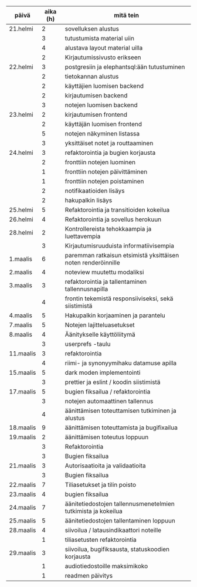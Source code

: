 | päivä     | aika (h) | mitä tein                                                     |
| --------- | -------- | ------------------------------------------------------------- |
| 21.helmi  | 2        | sovelluksen alustus                                           |
|           | 3        | tutustumista material uiin                                    |
|           | 4        | alustava layout material uilla                                |
|           | 2        | Kirjautumissivusto erikseen                                   |
| 22.helmi  | 3        | postgresiin ja elephantsql:ään tutustuminen                   |
|           | 2        | tietokannan alustus                                           |
|           | 2        | käyttäjien luomisen backend                                   |
|           | 2        | kirjautumisen backend                                         |
|           | 3        | notejen luomisen backend                                      |
| 23.helmi  | 2        | kirjautumisen frontend                                        |
|           | 2        | käyttäjän luomisen frontend                                   |
|           | 5        | notejen näkyminen listassa                                    |
|           | 3        | yksittäiset notet ja routtaaminen                             |
| 24.helmi  | 3        | refaktorointia ja bugien korjausta                            |
|           | 2        | fronttiin notejen luominen                                    |
|           | 1        | fronttiin notejen päivittäminen                               |
|           | 1        | fronttiin notejen poistaminen                                 |
|           | 2        | notifikaatioiden lisäys                                       |
|           | 2        | hakupalkin lisäys                                             |
| 25.helmi  | 5        | Refaktorointia ja transitioiden kokeilua                      |
| 26.helmi  | 4        | Refaktorointia ja sovellus herokuun                           |
| 28.helmi  | 2        | Kontrollereista tehokkaampia ja luettavempia                  |
|           | 3        | Kirjautumisruuduista informatiivisempia                       |
| 1.maalis  | 6        | paremman ratkaisun etsimistä yksittäisen noten renderöinnille |
| 2.maalis  | 4        | noteview muutettu modaliksi                                   |
| 3.maalis  | 3        | refaktorointia ja tallentaminen tallennusnapilla              |
|           | 4        | frontin tekemistä responsiiviseksi, sekä siistimistä          |
| 4.maalis  | 5        | Hakupalkin korjaaminen ja parantelu                           |
| 7.maalis  | 5        | Notejen lajitteluasetukset                                    |
| 8.maalis  | 4        | Äänitykselle käyttöliitymä                                    |
|           | 3        | userprefs -taulu                                              |
| 11.maalis | 3        | refaktorointia                                                |
|           | 4        | riimi- ja synonyymihaku datamuse apilla                       |
| 15.maalis | 5        | dark moden implementointi                                     |
|           | 3        | prettier ja eslint / koodin siistimistä                       |
| 17.maalis | 5        | bugien fiksailua / refaktorointia                             |
|           | 3        | notejen automaattinen tallennus                               |
|           | 4        | äänittämisen toteuttamisen tutkiminen ja alustus              |
| 18.maalis | 9        | äänittämisen toteuttamista ja bugifixailua                    |
| 19.maalis | 2        | äänittämisen toteutus loppuun                                 |
|           | 3        | Refaktorointia                                                |
|           | 3        | Bugien fiksailua                                              |
| 21.maalis | 3        | Autorisaatioita ja validaatioita                              |
|           | 3        | Bugien fiksailua                                              |
| 22.maalis | 7        | Tiliasetukset ja tilin poisto                                 |
| 23.maalis | 4        | bugien fiksailua                                              |
| 24.maalis | 7        | äänitetiedostojen tallennusmenetelmien tutkimista ja kokeilua |
| 25.maalis | 5        | äänitetiedostojen tallentaminen loppuun                       |
| 28.maalis | 4        | siivoilua / latausindikaattori noteille                       |
|           | 1        | tiliasetusten refaktorointia                                  |
| 29.maalis | 3        | siivoilua, bugifiksausta, statuskoodien korjausta             |
|           | 1        | audiotiedostoille maksimikoko                                 |
|           | 1        | readmen päivitys                                              |

